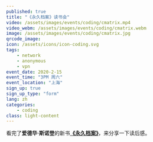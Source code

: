 ```yaml
---
published: true
title: "《永久档案》读书会"
video: /assets/images/events/coding/cmatrix.mp4
video_webm: /assets/images/events/coding/cmatrix.webm
image: /assets/images/events/coding/cmatrix.jpg
qrcode_image:
icon: /assets/icons/icon-coding.svg
tags: 
    - network
    - anonymous
    - vpn
event_date: 2020-2-15
event_time: "3PM 周六"
event_location: "上海"
sign_up: true
sign_up_type: "form"
lang: zh
categories:
    - coding
class: light-content
---
```


看完了**爱德华·斯诺登**的新书[**《永久档案》**][permanent-record-link]，来分享一下读后感。

[permanent-record-link]: https://www.amazon.com/Permanent-Record-Edward-Snowden/dp/1250237238